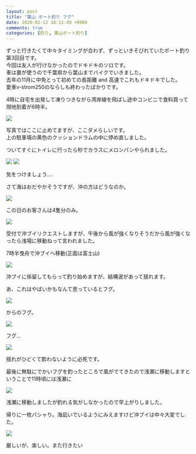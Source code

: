 ```yaml
---
layout: post
title: "葉山 ボート釣り フグ"
date: 2020-02-12 16:11:49 +0900
comments: true
categories: [釣り, 葉山ボート釣り]
---
```

  
ずっと行きたくて中々タイミングが合わず、ずっといきそびれていたボート釣り第3回目です。  
今回は友人が行けなかったのでドキドキのソロです。  
車は妻が使うので千葉県から葉山までバイクでいきました。  
去年の11月に中免とって初めての長距離 and 高速でこれもドキドキでした。  
愛車v-strom250のならしも終わったばかりです。  
  
<!-- more -->    
    
<script async src="//pagead2.googlesyndication.com/pagead/js/adsbygoogle.js"></script>    
<ins class="adsbygoogle"    
     style="display:block; text-align:center;"    
     data-ad-layout="in-article"    
     data-ad-format="fluid"    
     data-ad-client="ca-pub-7039502723411845"    
     data-ad-slot="8206045005"></ins>    
<script>    
     (adsbygoogle = window.adsbygoogle || []).push({});    
</script>   

4時に自宅を出発して凍りつきながら湾岸線を飛ばし途中コンビニで食料買って現地到着が6時半。  
  
<img src="/images/blog/20200208/IMG_4239.JPG">
  
写真ではここに止めてますが、ここダメらしいです。  
上の駐車場の黄色のクッションドラムの中に停め直しました。  
  
ついてすぐにトイレに行ったら秒でカラスにメロンパンやられました。  
  
<img src="/images/blog/20200208/IMG_4319.PNG">
  
<img src="/images/blog/20200208/IMG_4243.JPG">
  
気をつけましょう....  
  
さて海はおだやかそうですが、沖の方はどうなのか。  
  
<img src="/images/blog/20200208/IMG_4244.JPG">
  
この日のお客さんは4隻分のみ。  
  
<img src="/images/blog/20200208/IMG_4248.JPG">
  
受付で沖ブイリクエストしますが、午後から風が強くなりそうだから風が強くなったら浅場に移動ねって言われました。  
  
7時半曳舟で沖ブイへ移動(正面は富士山)  
  
<img src="/images/blog/20200208/IMG_3789.JPG">
  
沖ブイに係留してもらって釣り始めますが、結構波があって揺れます。  
  
あ、これはやばいかもなんて思っているとフグ。  
  
<img src="/images/blog/20200208/IMG_3794.JPG">
  
からのフグ。  
  
<img src="/images/blog/20200208/IMG_3798.JPG">
  
フグ...  
  
<img src="/images/blog/20200208/IMG_3801.JPG">
  
揺れがひどくて酔わないように必死です。  
  
最後に無駄にでかいフグを釣ったところで風がでてきたので浅瀬に移動しますということで11時頃には浅瀬に  
  
<img src="/images/blog/20200208/IMG_3803.JPG">
  
浅瀬に移動しましたが釣れる気がしなかったので早上がりしました。  
  
帰りに一枚パシャり。海凪いでいるようにみえますけど沖ブイは中々大変でした。  
  
<img src="/images/blog/20200208/IMG_4250.JPG">
  
厳しいが、楽しい。また行きたい  
